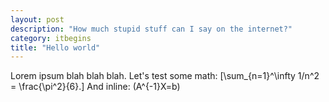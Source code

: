 ```yaml
---
layout: post
description: "How much stupid stuff can I say on the internet?"
category: itbegins
title: "Hello world"
---
```


Lorem ipsum blah blah blah. Let's test some math: <span>\[\sum_{n=1}^\infty 1/n^2 = \frac{\pi^2}{6}.\]</span>
And inline: <span>\(A^{-1}X=b\)</span>